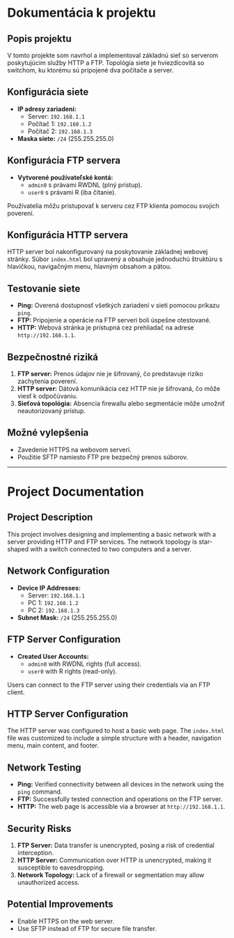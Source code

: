 # Dokumentácia k projektu

## Popis projektu
V tomto projekte som navrhol a implementoval základnú sieť so serverom poskytujúcim služby HTTP a FTP. Topológia siete je hviezdicovitá so switchom, ku ktorému sú pripojené dva počítače a server. 

## Konfigurácia siete
- **IP adresy zariadení:**
  - Server: `192.168.1.1`
  - Počítač 1: `192.168.1.2`
  - Počítač 2: `192.168.1.3`
- **Maska siete:** `/24` (255.255.255.0)

## Konfigurácia FTP servera
- **Vytvorené používateľské kontá:**
  - `admin0` s právami RWDNL (plný prístup).
  - `user0` s právami R (iba čítanie).

Používatelia môžu pristupovať k serveru cez FTP klienta pomocou svojich poverení.

## Konfigurácia HTTP servera
HTTP server bol nakonfigurovaný na poskytovanie základnej webovej stránky. Súbor `index.html` bol upravený a obsahuje jednoduchú štruktúru s hlavičkou, navigačným menu, hlavným obsahom a pätou.

## Testovanie siete
- **Ping:** Overená dostupnosť všetkých zariadení v sieti pomocou príkazu `ping`.
- **FTP:** Pripojenie a operácie na FTP serveri boli úspešne otestované.
- **HTTP:** Webová stránka je prístupná cez prehliadač na adrese `http://192.168.1.1`.

## Bezpečnostné riziká
1. **FTP server:** Prenos údajov nie je šifrovaný, čo predstavuje riziko zachytenia poverení.
2. **HTTP server:** Dátová komunikácia cez HTTP nie je šifrovaná, čo môže viesť k odpočúvaniu.
3. **Sieťová topológia:** Absencia firewallu alebo segmentácie môže umožniť neautorizovaný prístup.

## Možné vylepšenia
- Zavedenie HTTPS na webovom serveri.
- Použitie SFTP namiesto FTP pre bezpečný prenos súborov.

---

# Project Documentation

## Project Description
This project involves designing and implementing a basic network with a server providing HTTP and FTP services. The network topology is star-shaped with a switch connected to two computers and a server.

## Network Configuration
- **Device IP Addresses:**
  - Server: `192.168.1.1`
  - PC 1: `192.168.1.2`
  - PC 2: `192.168.1.3`
- **Subnet Mask:** `/24` (255.255.255.0)

## FTP Server Configuration
- **Created User Accounts:**
  - `admin0` with RWDNL rights (full access).
  - `user0` with R rights (read-only).

Users can connect to the FTP server using their credentials via an FTP client.

## HTTP Server Configuration
The HTTP server was configured to host a basic web page. The `index.html` file was customized to include a simple structure with a header, navigation menu, main content, and footer.

## Network Testing
- **Ping:** Verified connectivity between all devices in the network using the `ping` command.
- **FTP:** Successfully tested connection and operations on the FTP server.
- **HTTP:** The web page is accessible via a browser at `http://192.168.1.1`.

## Security Risks
1. **FTP Server:** Data transfer is unencrypted, posing a risk of credential interception.
2. **HTTP Server:** Communication over HTTP is unencrypted, making it susceptible to eavesdropping.
3. **Network Topology:** Lack of a firewall or segmentation may allow unauthorized access.

## Potential Improvements
- Enable HTTPS on the web server.
- Use SFTP instead of FTP for secure file transfer.
